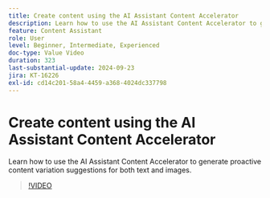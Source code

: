 ```yaml
---
title: Create content using the AI Assistant Content Accelerator
description: Learn how to use the AI Assistant Content Accelerator to generate proactive content variation suggestions for both text and images.
feature: Content Assistant
role: User
level: Beginner, Intermediate, Experienced
doc-type: Value Video
duration: 323
last-substantial-update: 2024-09-23
jira: KT-16226
exl-id: cd14c201-58a4-4459-a368-4024dc337798
---
```

# Create content using the AI Assistant Content Accelerator

Learn how to use the AI Assistant Content Accelerator to generate proactive content variation suggestions for both text and images.

>[!VIDEO](https://video.tv.adobe.com/v/3434635/?learn=on)
